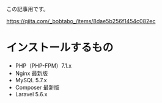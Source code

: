 この記事用です。

https://qiita.com/_bobtabo_/items/8dae5b256f1454c082ec


# インストールするもの
* PHP（PHP-FPM）7.1.x
* Nginx 最新版
* MySQL 5.7.x
* Composer 最新版
* Laravel 5.6.x

